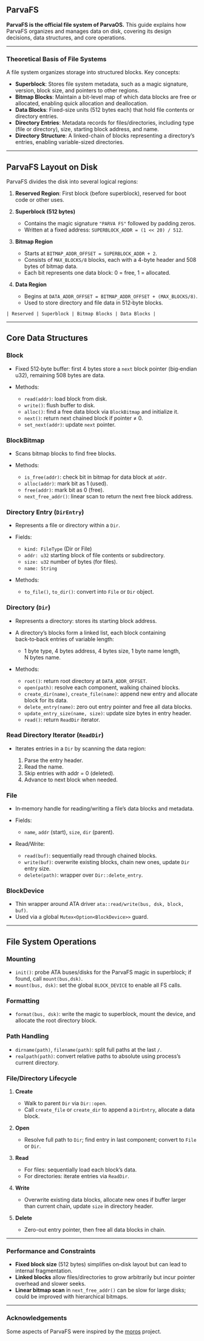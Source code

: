 ## **ParvaFS**

**ParvaFS is the official file system of ParvaOS.** This guide explains how ParvaFS organizes and manages data on disk, covering its design decisions, data structures, and core operations.

---

### **Theoretical Basis of File Systems**

A file system organizes storage into structured blocks. Key concepts:

* **Superblock**: Stores file system metadata, such as a magic signature, version, block size, and pointers to other regions.
* **Bitmap Blocks**: Maintain a bit-level map of which data blocks are free or allocated, enabling quick allocation and deallocation.
* **Data Blocks**: Fixed-size units (512 bytes each) that hold file contents or directory entries.
* **Directory Entries**: Metadata records for files/directories, including type (file or directory), size, starting block address, and name.
* **Directory Structure**: A linked-chain of blocks representing a directory’s entries, enabling variable-sized directories.

---

## **ParvaFS Layout on Disk**

ParvaFS divides the disk into several logical regions:

1. **Reserved Region**: First block (before superblock), reserved for boot code or other uses.
2. **Superblock (512 bytes)**

   * Contains the magic signature `"PARVA FS"` followed by padding zeros.
   * Written at a fixed address: `SUPERBLOCK_ADDR = (1 << 20) / 512`.
3. **Bitmap Region**

   * Starts at `BITMAP_ADDR_OFFSET = SUPERBLOCK_ADDR + 2`.
   * Consists of `MAX_BLOCKS/8` blocks, each with a 4-byte header and 508 bytes of bitmap data.
   * Each bit represents one data block: 0 = free, 1 = allocated.
4. **Data Region**

   * Begins at `DATA_ADDR_OFFSET = BITMAP_ADDR_OFFSET + (MAX_BLOCKS/8)`.
   * Used to store directory and file data in 512‑byte blocks.

```text
| Reserved | Superblock | Bitmap Blocks | Data Blocks |
```

---

## **Core Data Structures**

### **Block**

* Fixed 512‑byte buffer: first 4 bytes store a `next` block pointer (big‑endian u32), remaining 508 bytes are data.
* Methods:

  * `read(addr)`: load block from disk.
  * `write()`: flush buffer to disk.
  * `alloc()`: find a free data block via `BlockBitmap` and initialize it.
  * `next()`: return next chained block if pointer ≠ 0.
  * `set_next(addr)`: update `next` pointer.

### **BlockBitmap**

* Scans bitmap blocks to find free blocks.
* Methods:

  * `is_free(addr)`: check bit in bitmap for data block at `addr`.
  * `alloc(addr)`: mark bit as 1 (used).
  * `free(addr)`: mark bit as 0 (free).
  * `next_free_addr()`: linear scan to return the next free block address.

### **Directory Entry (`DirEntry`)**

* Represents a file or directory within a `Dir`.
* Fields:

  * `kind: FileType` (Dir or File)
  * `addr: u32` starting block of file contents or subdirectory.
  * `size: u32` number of bytes (for files).
  * `name: String`
* Methods:

  * `to_file()`, `to_dir()`: convert into `File` or `Dir` object.

### **Directory (`Dir`)**

* Represents a directory: stores its starting block address.
* A directory’s blocks form a linked list, each block containing back‑to‑back entries of variable length:

  * 1 byte type, 4 bytes address, 4 bytes size, 1 byte name length, N bytes name.
* Methods:

  * `root()`: return root directory at `DATA_ADDR_OFFSET`.
  * `open(path)`: resolve each component, walking chained blocks.
  * `create_dir(name)`, `create_file(name)`: append new entry and allocate block for its data.
  * `delete_entry(name)`: zero out entry pointer and free all data blocks.
  * `update_entry_size(name, size)`: update size bytes in entry header.
  * `read()`: return `ReadDir` iterator.

### **Read Directory Iterator (`ReadDir`)**

* Iterates entries in a `Dir` by scanning the data region:

  1. Parse the entry header.
  2. Read the name.
  3. Skip entries with addr = 0 (deleted).
  4. Advance to next block when needed.

### **File**

* In‑memory handle for reading/writing a file’s data blocks and metadata.
* Fields:

  * `name`, `addr` (start), `size`, `dir` (parent).
* Read/Write:

  * `read(buf)`: sequentially read through chained blocks.
  * `write(buf)`: overwrite existing blocks, chain new ones, update `Dir` entry size.
  * `delete(path)`: wrapper over `Dir::delete_entry`.

### **BlockDevice**

* Thin wrapper around ATA driver `ata::read/write(bus, dsk, block, buf)`.
* Used via a global `Mutex<Option<BlockDevice>>` guard.

---

## **File System Operations**

### **Mounting**

* `init()`: probe ATA buses/disks for the ParvaFS magic in superblock; if found, call `mount(bus,dsk)`.
* `mount(bus, dsk)`: set the global `BLOCK_DEVICE` to enable all FS calls.

### **Formatting**

* `format(bus, dsk)`: write the magic to superblock, mount the device, and allocate the root directory block.

### **Path Handling**

* `dirname(path)`, `filename(path)`: split full paths at the last `/`.
* `realpath(path)`: convert relative paths to absolute using process’s current directory.

### **File/Directory Lifecycle**

1. **Create**

   * Walk to parent `Dir` via `Dir::open`.
   * Call `create_file` or `create_dir` to append a `DirEntry`, allocate a data block.
2. **Open**

   * Resolve full path to `Dir`; find entry in last component; convert to `File` or `Dir`.
3. **Read**

   * For files: sequentially load each block’s data.
   * For directories: iterate entries via `ReadDir`.
4. **Write**

   * Overwrite existing data blocks, allocate new ones if buffer larger than current chain, update `size` in directory header.
5. **Delete**

   * Zero-out entry pointer, then free all data blocks in chain.

---

### **Performance and Constraints**

* **Fixed block size** (512 bytes) simplifies on‑disk layout but can lead to internal fragmentation.
* **Linked blocks** allow files/directories to grow arbitrarily but incur pointer overhead and slower seeks.
* **Linear bitmap scan** in `next_free_addr()` can be slow for large disks; could be improved with hierarchical bitmaps.

---

### **Acknowledgements**

Some aspects of ParvaFS were inspired by the [moros](https://github.com/vinc/moros) project.